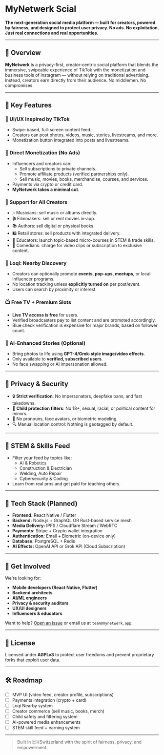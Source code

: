 # MyNetwerk Scial

**The next-generation social media platform — built for creators, powered by fairness, and designed to protect user privacy. No ads. No exploitation. Just real connections and real opportunities.**

---

## 🚀 Overview

**MyNetwerk** is a privacy-first, creator-centric social platform that blends the immersive, swipeable experience of TikTok with the monetization and business tools of Instagram — without relying on traditional advertising. Instead, creators earn directly from their audience. No middlemen. No compromises.

---

## 🎯 Key Features

### 🔄 UI/UX Inspired by TikTok
- Swipe-based, full-screen content feed.
- Creators can post photos, videos, music, stories, livestreams, and more.
- Monetization button integrated into posts and livestreams.

### 💸 Direct Monetization (No Ads)
- Influencers and creators can:
  - Sell subscriptions to private channels.
  - Promote affiliate products (verified partnerships only).
  - Sell music, movies, books, merchandise, courses, and services.
- Payments via crypto or credit card.
- **MyNetwerk takes a minimal cut**.

### 🎤 Support for All Creators
- 🎶 Musicians: sell music or albums directly.
- 🎬 Filmmakers: sell or rent movies in-app.
- 📚 Authors: sell digital or physical books.
- 🛍️ Retail stores: sell products with integrated delivery.
- 🧠 Educators: launch topic-based micro-courses in STEM & trade skills.
- 🤣 Comedians: charge for video clips or subscription to exclusive content.

### 📍 Loqi: Nearby Discovery
- Creators can optionally promote **events, pop-ups, meetups**, or local influencer programs.
- No location tracking unless **explicitly turned on** per post/event.
- Users can search by proximity or interest.

### 📺 Free TV + Premium Slots
- **Live TV access is free** for users.
- Verified broadcasters pay to list content and are promoted accordingly.
- Blue check verification is expensive for major brands, based on follower count.

### 🧠 AI-Enhanced Stories (Optional)
- Bring photos to life using **GPT-4/Grok-style image/video effects**.
- Only available to **verified, subscribed users**.
- No face swapping or AI impersonation allowed.

---

## 🔐 Privacy & Security

- 🔒 **Strict verification**: No impersonators, deepfake bans, and fast takedowns.
- 🧒 **Child protection filters**: No 18+, sexual, racial, or political content for minors.
- 🚫 No pronouns, face avatars, or biometric modeling.
- 🔍 Manual location control: Nothing is geotagged by default.

---

## 🧠 STEM & Skills Feed

- Filter your feed by topics like:
  - AI & Robotics
  - Construction & Electrician
  - Welding, Auto Repair
  - Cybersecurity & Coding
- Learn from real pros and get paid for teaching others.

---

## 📱 Tech Stack (Planned)

- **Frontend:** React Native / Flutter
- **Backend:** Node.js + GraphQL OR Rust-based service mesh
- **Media Delivery:** IPFS / Cloudflare Stream / WebRTC
- **Payments:** Stripe + Crypto wallet integration
- **Authentication:** Email + Biometric (on-device only)
- **Database:** PostgreSQL + Redis
- **AI Effects:** OpenAI API or Grok API (Cloud Subscription)

---

## 🤝 Get Involved

We're looking for:
- **Mobile developers (React Native, Flutter)**
- **Backend architects**
- **AI/ML engineers**
- **Privacy & security auditors**
- **UX/UI designers**
- **Influencers & educators**

Want to help? [Open an issue](https://github.com/your-org/mynetwerk-social/issues) or email us at `team@mynetwerk.app`.

---

## 📜 License

Licensed under **AGPLv3** to protect user freedoms and prevent proprietary forks that exploit user data.

---

## 🛠️ Roadmap

- [ ] MVP UI (video feed, creator profile, subscriptions)
- [ ] Payments integration (crypto + card)
- [ ] Loqi Nearby system
- [ ] Creator commerce (sell music, books, merch)
- [ ] Child safety and filtering system
- [ ] AI-powered media enhancements
- [ ] STEM skill feed + earning system

---

> Built in 🇨🇭Switzerland with the spirit of fairness, privacy, and empowerment.

